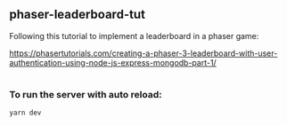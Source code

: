 ## phaser-leaderboard-tut

Following this tutorial to implement a leaderboard in a phaser game:

https://phasertutorials.com/creating-a-phaser-3-leaderboard-with-user-authentication-using-node-js-express-mongodb-part-1/

#

### To run the server with auto reload:

```bash
yarn dev
```
